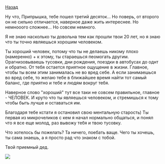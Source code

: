 [Назад](/valentin-nikitin)

Ну что, Припрышка, тебе пошел третий десяток... Но поверь, от второго он не сильно отличается, наверное даже жить интереснее. Но немнооого сложнее... Но совсем немного. 

Я не знаю насколько ты довольна тем как прошли твои 20 лет, но я знаю что ты точно являешься хорошим человеком.

Ты хороший человек, потому что ты не делаешь никому плохо (намеренно) + к этому, ты стараешься пеомогать другим. Орагнизовываешь тусовки, дни рождения, поездки в автобусах до однт и обратно. От тебя остается приятное ощущение в жизни. Главное, чтобы ты всем этим занималась не во вред себе. А если занимаешься во вред себе, то желаю тебе в ближайшее время найти тот самый баланс, где приятно и тебе и людям вокруг тебя.

Наверное слово "хороший" тут все таки не совсем правильное, главное - ЧЕЛОВЕК. И круто что ты являешься человеком, и стремишься к тому чтобы быть лучше и оставаться им.

Благодаря тебе кстати я остановил свою ментальную старость) Ты первая из микрочеликов с кем я начал нормально общаться, и понял что я все еще молод, раз вывожу тебя и твою тусовку.

Что хотелось бы пожелать? Та ничего, поебать ваще. Чего ты хочешь, ты сама знаешь, а я просто рад что знаком с тобой.

Твой приемный дед.

![](20.jpg)
